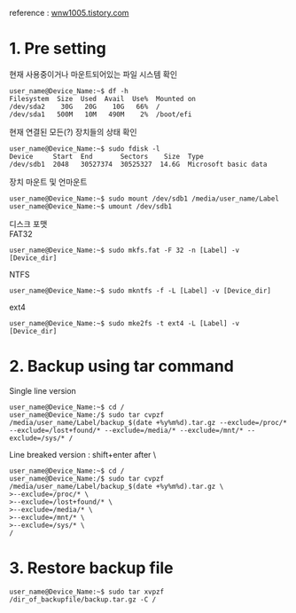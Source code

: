 reference : [wnw1005.tistory.com](https://wnw1005.tistory.com/425, "https://wnw1005.tistory.com/425")

# 1. Pre setting
현재 사용중이거나 마운트되어있는 파일 시스템 확인
```console
user_name@Device_Name:~$ df -h
Filesystem  Size  Used  Avail  Use%  Mounted on
/dev/sda2    30G   20G    10G   66%  /
/dev/sda1   500M   10M   490M    2%  /boot/efi
```

현재 연결된 모든(?) 장치들의 상태 확인
```console
user_name@Device_Name:~$ sudo fdisk -l
Device     Start  End       Sectors    Size  Type
/dev/sdb1  2048   30527374  30525327  14.6G  Microsoft basic data
```

장치 마운트 및 언마운트
```console
user_name@Device_Name:~$ sudo mount /dev/sdb1 /media/user_name/Label
user_name@Device_Name:~$ umount /dev/sdb1
```

디스크 포맷\
FAT32
```console
user_name@Device_Name:~$ sudo mkfs.fat -F 32 -n [Label] -v [Device_dir]
```
NTFS
```console
user_name@Device_Name:~$ sudo mkntfs -f -L [Label] -v [Device_dir]
```
ext4
```console
user_name@Device_Name:~$ sudo mke2fs -t ext4 -L [Label] -v [Device_dir]
```

# 2. Backup using tar command
Single line version
```console
user_name@Device_Name:~$ cd /
user_name@Device_Name:/$ sudo tar cvpzf /media/user_name/Label/backup_$(date +%y%m%d).tar.gz --exclude=/proc/* --exclude=/lost+found/* --exclude=/media/* --exclude=/mnt/* --exclude=/sys/* /
```

Line breaked version : shift+enter after \
```console
user_name@Device_Name:~$ cd /
user_name@Device_Name:/$ sudo tar cvpzf /media/user_name/Label/backup_$(date +%y%m%d).tar.gz \
>--exclude=/proc/* \
>--exclude=/lost+found/* \
>--exclude=/media/* \
>--exclude=/mnt/* \
>--exclude=/sys/* \
/
```

# 3. Restore backup file
```console
user_name@Device_Name:~$ sudo tar xvpzf /dir_of_backupfile/backup.tar.gz -C /
```
